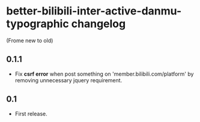 # better-bilibili-inter-active-danmu-typographic changelog

(Frome new to old)

## 0.1.1

- Fix **csrf error** when post something on 'member.bilibili.com/platform' by removing unnecessary jquery requirement.

## 0.1

- First release.
